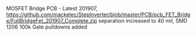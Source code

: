 MOSFET Bridge PCB  -  Latest 201907,   https://github.com/mackelec/StepInverter/blob/master/PCB/pcb_FET_Bridge/FullBridgeFet_201907_Complete.zip
  separation increased to 40 mil, SMD 1206 100k Gate pulldowns added
